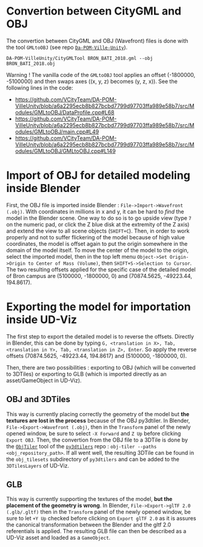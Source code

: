 # Convertion between CityGML and OBJ
The convertion between CityGML and OBJ (Wavefront) files is done with the tool `GMLtoOBJ` (see repo [`Da-POM-Ville-Unity`](https://github.com/VCityTeam/UD-Demo-DatAgora-Deambulation-Bron)).
```
DA-POM-VilleUnity/CityGMLTool BRON_BATI_2018.gml --obj BRON_BATI_2018.obj
```
Warning ! The vanilla code of the `GMLtoOBJ` tool applies an offset (-1800000, -5100000) and then swaps axes ((x, y, z) becomes (y, z, x)). See the following lines in the code:
- https://github.com/VCityTeam/DA-POM-VilleUnity/blob/a6a2295ecb8b827bcbd7799d97703ffa989e58b7/src/Modules/GMLtoOBJ/DataProfile.cpp#L68
- https://github.com/VCityTeam/DA-POM-VilleUnity/blob/a6a2295ecb8b827bcbd7799d97703ffa989e58b7/src/Modules/GMLtoOBJ/main.cpp#L49
- https://github.com/VCityTeam/DA-POM-VilleUnity/blob/a6a2295ecb8b827bcbd7799d97703ffa989e58b7/src/Modules/GMLtoOBJ/GMLtoOBJ.cpp#L149

# Import of OBJ for detailed modeling inside Blender
First, the OBJ file is imported inside Blender : `File->Import->Wavefront (.obj)`.
With coordinates in millions in x and y, it can be hard to *find* the model in the Blender scene.
One way to do so is to go upside view (type `7` on the numeric pad, or click the Z blue disk at the extremity of the Z axis) and extend the view to all scene objects (`SHIFT+C`).
Then, in order to work properly and not to suffer flickering of the model because of high value coordinates, the model is offset again to put the origin somewhere in the domain of the model itself.
To move the center of the model to the origin, select the imported model, then in the top left menu `Object->Set Origin->Origin to Center of Mass (Volume)`, then `SHIFT+S->Selection to Cursor`.
The two resulting offsets applied for the specific case of the detailed model of Bron campus are (5100000, -1800000, 0) and (70874.5625, -49223.44, 194.8617).

# Exporting the model for importation inside UD-Viz
The first step to export the detailed model is to reverse the offsets.
Directly in Blender, this can be done by typing `G, <translation in X>, Tab, <translation in Y>, Tab, <translation in Z>, Enter`.
So apply the reverse offsets (70874.5625, -49223.44, 194.8617) and (5100000, -1800000, 0).

Then, there are two possibilities : exporting to OBJ (which will be converted to 3DTiles) or exporting to GLB (which is imported directly as an asset/GameObject in UD-Viz).

## OBJ and 3DTiles
This way is currently placing correctly the geometry of the model but **the textures are lost in the process** because of the OBJ py3dtiler.
In Blender, `File->Export->Wavefront (.obj)`, then in the `Transform` panel of the newly opened window, be sure to select `-X Forward` and `Z Up` before clicking `Export OBJ`.
Then, the convertion from the OBJ file to a 3DTile is done by the [`ObjTiler`](https://github.com/VCityTeam/py3dtilers/blob/master/py3dtilers/ObjTiler) tool of the [`py3dtilers`](https://github.com/VCityTeam/py3dtilers) repo : `obj-tiler --paths <obj_repository_path>`.
If all went well, the resulting 3DTile can be found in the `obj_tilesets` subdirectory of `py3dtilers` and can be added to the `3DTilesLayers` of UD-Viz.

## GLB
This way is currently supporting the textures of the model, **but the placement of the geometry is wrong**.
In Blender, `File->Export->glTF 2.0 (.glb/.gltf)` then in the `Transform` panel of the newly opened window, be sure to let `+Y Up` checked before clicking on `Export glTF 2.0` as it is assures the canonical transformation between the Blender and the gltf 2.0 referentials is applied.
The resulting GLB file can then be described as a UD-Viz asset and loaded as a `GameObject`.
